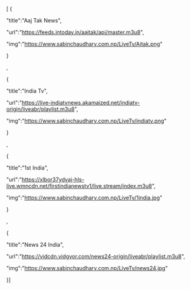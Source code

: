  

[ {

"title":"Aaj Tak News",

 "url":"https://feeds.intoday.in/aajtak/api/master.m3u8",

"img":"https://www.sabinchaudhary.com.np/LiveTv/Ajtak.png"

}

,

{

"title":"India Tv",

 "url":"https://live-indiatvnews.akamaized.net/indiatv-origin/liveabr/playlist.m3u8",

"img":"https://www.sabinchaudhary.com.np/LiveTv/indiatv.png"

}

,

{

"title":"1st India",

 "url":"https://xlbor37ydvaj-hls-live.wmncdn.net/firstindianewstv1/live.stream/index.m3u8",

"img":"https://www.sabinchaudhary.com.np/LiveTv/1india.jpg"

}

,

{

"title":"News 24 India",

 "url":"https://vidcdn.vidgyor.com/news24-origin/liveabr/playlist.m3u8",

"img":"https://www.sabinchaudhary.com.np/LiveTv/news24.jpg"

}]
